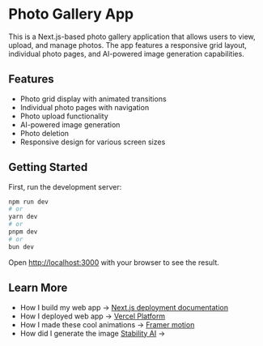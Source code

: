 # Photo Gallery App

This is a Next.js-based photo gallery application that allows users to view, upload, and manage photos. The app features a responsive grid layout, individual photo pages, and AI-powered image generation capabilities.

## Features

- Photo grid display with animated transitions
- Individual photo pages with navigation
- Photo upload functionality
- AI-powered image generation
- Photo deletion
- Responsive design for various screen sizes

## Getting Started

First, run the development server:

```bash
npm run dev
# or
yarn dev
# or
pnpm dev
# or
bun dev
```

Open [http://localhost:3000](http://localhost:3000) with your browser to see the result.

## Learn More
 * How I build my web app -> [Next.js deployment documentation](https://nextjs.org/docs/app/building-your-application/deploying)
 * How I deployed web app -> [Vercel Platform](https://vercel.com/new?utm_medium=default-template&filter=next.js&utm_source=create-next-app&utm_campaign=create-next-app-readme)
 * How I made these cool animations -> [Framer motion](https://www.framer.com/motion/examples/)
 * How did I generate the image [Stability AI](https://platform.stability.ai/) -> 
